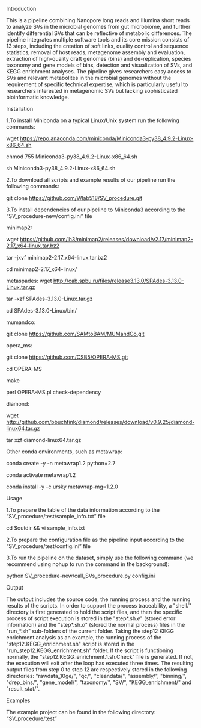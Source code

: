 
Introduction

This is a pipeline combining Nanopore long reads and Illumina short reads to analyze SVs in the microbial genomes from gut microbiome, and further identify differential SVs that can be reflective of metabolic differences. The pipeline integrates multiple software tools and its core mission consists of 13 steps, including the creation of soft links, quality control and sequence statistics, removal of host reads, metagenome assembly and evaluation, extraction of high-quality draft genomes (bins) and de-replication, species taxonomy and gene models of bins, detection and visualization of SVs, and KEGG enrichment analyses. The pipeline gives researchers easy access to SVs and relevant metabolites in the microbial genomes without the requirement of specific technical expertise, which is particularly useful to researchers interested in metagenomic SVs but lacking sophisticated bioinformatic knowledge.

Installation

1.To install Miniconda on a typical Linux/Unix system run the following commands:

wget https://repo.anaconda.com/miniconda/Miniconda3-py38_4.9.2-Linux-x86_64.sh

chmod 755 Miniconda3-py38_4.9.2-Linux-x86_64.sh

sh Miniconda3-py38_4.9.2-Linux-x86_64.sh

2.To download all scripts and example results of our pipeline run the following commands:

git clone https://github.com/Wlab518/SV_procedure.git

3.To install dependencies of our pipeline to Miniconda3 according to the “SV_procedure-new/config.ini” file  

minimap2: 

wget https://github.com/lh3/minimap2/releases/download/v2.17/minimap2-2.17_x64-linux.tar.bz2

tar -jxvf minimap2-2.17_x64-linux.tar.bz2

cd minimap2-2.17_x64-linux/

metaspades:
wget http://cab.spbu.ru/files/release3.13.0/SPAdes-3.13.0-Linux.tar.gz

tar -xzf SPAdes-3.13.0-Linux.tar.gz

cd SPAdes-3.13.0-Linux/bin/

mumandco:

git clone https://github.com/SAMtoBAM/MUMandCo.git

opera_ms:

git clone https://github.com/CSB5/OPERA-MS.git

cd OPERA-MS

make

perl OPERA-MS.pl check-dependency

diamond:

wget http://github.com/bbuchfink/diamond/releases/download/v0.9.25/diamond-linux64.tar.gz

tar xzf diamond-linux64.tar.gz

Other conda environments, such as metawrap:

conda create -y -n metawrap1.2 python=2.7

conda activate metawrap1.2

conda install -y -c ursky metawrap-mg=1.2.0

Usage

1.To prepare the table of the data information according to the “SV_procedure/test/sample_info.txt” file

cd $outdir && vi sample_info.txt

2.To prepare the configuration file as the pipeline input according to the “SV_procedure/test/config.ini” file

3.To run the pipeline on the dataset, simply use the following command (we recommend using nohup to run the command in the background):

python SV_procedure-new/call_SVs_procedure.py config.ini 
 
Output

The output includes the source code, the running process and the running results of the scripts. In order to support the process traceability, a "shell/" directory is first generated to hold the script files, and then the specific process of script execution is stored in the "step*.sh.*e*" (stored error information) and the "step*.sh.*o*" (stored the normal process) files in the "run_*.sh" sub-folders of the current folder. Taking the step12 KEGG enrichment analysis as an example, the running process of the "step12.KEGG_enrichment.sh" script is stored in the "run_step12.KEGG_enrichment.sh" folder. If the script is functioning normally, the "step12.KEGG_enrichment.1.sh.Check" file is generated. If not, the execution will exit after the loop has executed three times. The resulting output files from step 0 to step 12 are respectively stored in the following directories: "rawdata_10ge/", "qc/", "cleandata/", "assembly/", "binning/", "drep_bins/", "gene_model/", "taxonomy/", "SV/", "KEGG_enrichment/" and "result_stat/".

Examples

The example project can be found in the following directory: “SV_procedure/test”


